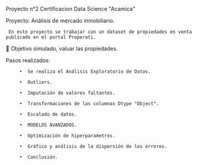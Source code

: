 Proyecto n°2 Certificacion Data Science "Acamica"


Proyecto: Análisis de mercado inmobiliario.

     En este proyecto se trabajar con un dataset de propiedades en venta publicado en el portal Properati.


	Objetivo simulado, valuar las propiedades.


Pasos realizados:

         •	Se realiza el Análisis Exploratorio de Datos.

         •	Outliers.

         •	Imputación de valores faltantes.

         •	Transformaciones de las columnas Dtype "Object".

         •	Escalado de datos.

         •	MODELOS AVANZADOS.

         •	Optimización de hiperparametros. 

         •	Gráfico y análisis de la dispersión de los errores.

         •	Conclusión.



